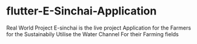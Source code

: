 # flutter-E-Sinchai-Application
Real World Project
E-sinchai is the live project  Application for the Farmers for the Sustainabily Utilise the Water Channel For their Farming fields 
